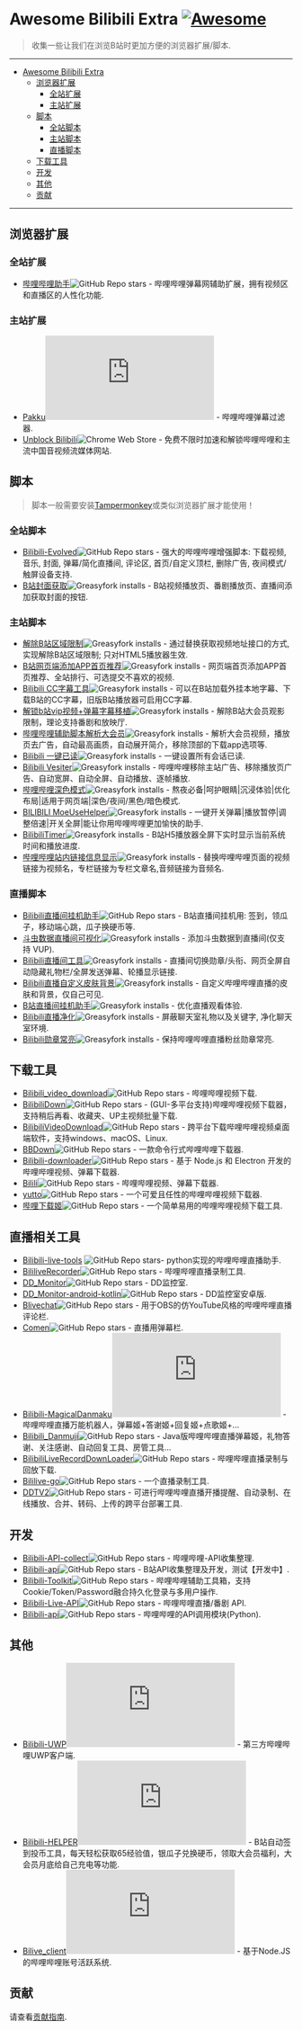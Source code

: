 # Awesome Bilibili Extra [![Awesome](https://awesome.re/badge.svg)](https://github.com/HCLonely/awesome-bilibili-extra)

> 收集一些让我们在浏览B站时更加方便的浏览器扩展/脚本.

---

- [Awesome Bilibili Extra](#awesome-bilibili-extra-)
  - [浏览器扩展](#浏览器扩展)
    - [全站扩展](#全站扩展)
    - [主站扩展](#主站扩展)
  - [脚本](#脚本)
    - [全站脚本](#全站脚本)
    - [主站脚本](#主站脚本)
    - [直播脚本](#直播脚本)
  - [下载工具](#下载工具)
  - [开发](#开发)
  - [其他](#其他)
  - [贡献](#贡献)

---

## 浏览器扩展

### 全站扩展

- [哔哩哔哩助手](https://github.com/bilibili-helper/bilibili-helper-o)![GitHub Repo stars](https://img.shields.io/github/stars/bilibili-helper/bilibili-helper-o) - 哔哩哔哩弹幕网辅助扩展，拥有视频区和直播区的人性化功能.

### 主站扩展

- [Pakku](https://github.com/xmcp/pakku.js)![GitHub Repo stars](https://img.shields.io/github/stars/xmcp/pakku.js) - 哔哩哔哩弹幕过滤器.
- [Unblock Bilibili](https://unblockbilibili.app/)![Chrome Web Store](https://img.shields.io/chrome-web-store/users/bdlcnpceagnkjnjlbbbcepohejbheilk) - 免费不限时加速和解锁哔哩哔哩和主流中国音视频流媒体网站.

## 脚本

> 脚本一般需要安装[Tampermonkey](https://www.tampermonkey.net/)或类似浏览器扩展才能使用！

### 全站脚本

- [Bilibili-Evolved](https://github.com/the1812/Bilibili-Evolved)![GitHub Repo stars](https://img.shields.io/github/stars/the1812/Bilibili-Evolved) - 强大的哔哩哔哩增强脚本: 下载视频, 音乐, 封面, 弹幕/简化直播间, 评论区, 首页/自定义顶栏, 删除广告, 夜间模式/触屏设备支持.
- [B站封面获取](https://greasyfork.org/zh-CN/scripts/395575)![Greasyfork installs](https://palerock.cn/node-service/images/greasyfork/stats/total-installs/395575) - B站视频播放页、番剧播放页、直播间添加获取封面的按钮.

### 主站脚本

- [解除B站区域限制](https://greasyfork.org/zh-CN/scripts/25718)![Greasyfork installs](https://palerock.cn/node-service/images/greasyfork/stats/total-installs/25718) - 通过替换获取视频地址接口的方式, 实现解除B站区域限制; 只对HTML5播放器生效.
- [B站网页端添加APP首页推荐](https://greasyfork.org/zh-CN/scripts/368446)![Greasyfork installs](https://palerock.cn/node-service/images/greasyfork/stats/total-installs/368446) - 网页端首页添加APP首页推荐、全站排行、可选提交不喜欢的视频.
- [Bilibili CC字幕工具](https://greasyfork.org/zh-CN/scripts/378513)![Greasyfork installs](https://palerock.cn/node-service/images/greasyfork/stats/total-installs/378513) - 可以在B站加载外挂本地字幕、下载B站的CC字幕，旧版B站播放器可启用CC字幕.
- [解锁b站vip视频+弹幕字幕移植](https://greasyfork.org/zh-CN/scripts/428746)![Greasyfork installs](https://palerock.cn/node-service/images/greasyfork/stats/total-installs/428746) - 解除B站大会员观影限制，理论支持番剧和放映厅.
- [哔哩哔哩辅助脚本解析大会员](https://greasyfork.org/zh-CN/scripts/428342)![Greasyfork installs](https://palerock.cn/node-service/images/greasyfork/stats/total-installs/428342) - 解析大会员视频，播放页去广告，自动最高画质，自动展开简介，移除顶部的下载app选项等.
- [Bilibili 一键已读](https://greasyfork.org/zh-CN/scripts/429152)![Greasyfork installs](https://palerock.cn/node-service/images/greasyfork/stats/total-installs/429152) - 一键设置所有会话已读.
- [Bilibili Vesiter](https://greasyfork.org/zh-CN/scripts/425696)![Greasyfork installs](https://palerock.cn/node-service/images/greasyfork/stats/total-installs/425696) - 哔哩哔哩移除主站广告、移除播放页广告、自动宽屏、自动全屏、自动播放、逐帧播放.
- [哔哩哔哩深色模式](https://greasyfork.org/zh-CN/scripts/428222)![Greasyfork installs](https://palerock.cn/node-service/images/greasyfork/stats/total-installs/428222) - 熬夜必备|呵护眼睛|沉浸体验|优化布局|适用于网页端|深色/夜间/黑色/暗色模式.
- [BILIBILI MoeUseHelper](https://greasyfork.org/zh-CN/scripts/408526)![Greasyfork installs](https://palerock.cn/node-service/images/greasyfork/stats/total-installs/408526) - 一键开关弹幕|播放暂停|调整倍速|开关全屏|能让你用哔哩哔哩更加愉快的助手.
- [BilibiliTimer](https://greasyfork.org/zh-CN/scripts/30367)![Greasyfork installs](https://palerock.cn/node-service/images/greasyfork/stats/total-installs/30367) - B站H5播放器全屏下实时显示当前系统时间和播放进度.
- [哔哩哔哩站内链接信息显示](https://greasyfork.org/zh-CN/scripts/398500)![Greasyfork installs](https://palerock.cn/node-service/images/greasyfork/stats/total-installs/398500) - 替换哔哩哔哩页面的视频链接为视频名，专栏链接为专栏文章名,音频链接为音频名.

### 直播脚本

- [Bilibili直播间挂机助手](https://github.com/SeaLoong/BLRHH)![GitHub Repo stars](https://img.shields.io/github/stars/SeaLoong/BLRHH) - B站直播间挂机用: 签到，领瓜子，移动端心跳，瓜子换硬币等.
- [斗虫数据直播间可视化](https://greasyfork.org/zh-CN/scripts/416768)![Greasyfork installs](https://palerock.cn/node-service/images/greasyfork/stats/total-installs/416768) - 添加斗虫数据到直播间(仅支持 VUP).
- [Bilibili直播间工具](https://greasyfork.org/zh-CN/scripts/368635)![Greasyfork installs](https://palerock.cn/node-service/images/greasyfork/stats/total-installs/368635) - 直播间切换勋章/头衔、网页全屏自动隐藏礼物栏/全屏发送弹幕、轮播显示链接.
- [Bilibili直播自定义皮肤背景](https://greasyfork.org/zh-CN/scripts/387120)![Greasyfork installs](https://palerock.cn/node-service/images/greasyfork/stats/total-installs/387120) - 自定义哔哩哔哩直播的皮肤和背景，仅自己可见.
- [B站直播间挂机助手](https://greasyfork.org/zh-CN/scripts/406048)![Greasyfork installs](https://palerock.cn/node-service/images/greasyfork/stats/total-installs/406048) - 优化直播观看体验.
- [Bilibili直播净化](https://greasyfork.org/zh-CN/scripts/21416)![Greasyfork installs](https://palerock.cn/node-service/images/greasyfork/stats/total-installs/21416) - 屏蔽聊天室礼物以及关键字, 净化聊天室环境.
- [Bilibili勋章常亮](https://greasyfork.org/zh-CN/scripts/429846)![Greasyfork installs](https://palerock.cn/node-service/images/greasyfork/stats/total-installs/429846) - 保持哔哩哔哩直播粉丝勋章常亮.

## 下载工具

- [Bilibili_video_download](https://github.com/Henryhaohao/Bilibili_video_download)![GitHub Repo stars](https://img.shields.io/github/stars/Henryhaohao/Bilibili_video_download) - 哔哩哔哩视频下载.
- [BilibiliDown](https://github.com/nICEnnnnnnnLee/BilibiliDown)![GitHub Repo stars](https://img.shields.io/github/stars/nICEnnnnnnnLee/BilibiliDown) - (GUI-多平台支持)哔哩哔哩视频下载器，支持稍后再看、收藏夹、UP主视频批量下载.
- [BilibiliVideoDownload](https://github.com/blogwy/BilibiliVideoDownload)![GitHub Repo stars](https://img.shields.io/github/stars/blogwy/BilibiliVideoDownload) - 跨平台下载哔哩哔哩视频桌面端软件，支持windows、macOS、Linux.
- [BBDown](https://github.com/nilaoda/BBDown)![GitHub Repo stars](https://img.shields.io/github/stars/nilaoda/BBDown) - 一款命令行式哔哩哔哩下载器.
- [Bilibili-downloader](https://github.com/stevenjoezhang/bilibili-downloader)![GitHub Repo stars](https://img.shields.io/github/stars/stevenjoezhang/bilibili-downloader) - 基于 Node.js 和 Electron 开发的哔哩哔哩视频、弹幕下载器.
- [Bilili](https://github.com/SigureMo/bilili)![GitHub Repo stars](https://img.shields.io/github/stars/SigureMo/bilili) - 哔哩哔哩视频、弹幕下载器.
- [yutto](https://github.com/SigureMo/yutto)![GitHub Repo stars](https://img.shields.io/github/stars/SigureMo/yutto) - 一个可爱且任性的哔哩哔哩视频下载器.
- [哔哩下载姬](https://github.com/leiurayer/downkyi)![GitHub Repo stars](https://img.shields.io/github/stars/leiurayer/downkyi) - 一个简单易用的哔哩哔哩视频下载工具.

## 直播相关工具

- [Bilibili-live-tools](https://github.com/Dawnnnnnn/bilibili-live-tools) ![GitHub Repo stars](https://img.shields.io/github/stars/Dawnnnnnn/bilibili-live-tools)- python实现的哔哩哔哩直播助手.
- [BililiveRecorder](https://github.com/Bililive/BililiveRecorder)![GitHub Repo stars](https://img.shields.io/github/stars/Bililive/BililiveRecorder) - 哔哩哔哩直播录制工具.
- [DD_Monitor](https://github.com/zhimingshenjun/DD_Monitor)![GitHub Repo stars](https://img.shields.io/github/stars/zhimingshenjun/DD_Monitor) - DD监控室.
- [DD_Monitor-android-kotlin](https://github.com/congHu/DD_Monitor-android-kotlin)![GitHub Repo stars](https://img.shields.io/github/stars/congHu/DD_Monitor-android-kotlin) - DD监控室安卓版.
- [Blivechat](https://github.com/xfgryujk/blivechat)![GitHub Repo stars](https://img.shields.io/github/stars/xfgryujk/blivechat) - 用于OBS的仿YouTube风格的哔哩哔哩直播评论栏.
- [Comen](https://github.com/3Shain/Comen)![GitHub Repo stars](https://img.shields.io/github/stars/3Shain/Comen) - 直播用弹幕栏.
- [Bilibili-MagicalDanmaku](https://github.com/iwxyi/Bilibili-MagicalDanmaku)![GitHub Repo stars](https://img.shields.io/github/stars/xmcp/pakku.js) - 哔哩哔哩直播万能机器人，弹幕姬+答谢姬+回复姬+点歌姬+...
- [Bilibili_Danmuji](https://github.com/BanqiJane/Bilibili_Danmuji)![GitHub Repo stars](https://img.shields.io/github/stars/BanqiJane/Bilibili_Danmuji) - Java版哔哩哔哩直播弹幕姬，礼物答谢、关注感谢、自动回复工具、房管工具...
- [BilibiliLiveRecordDownLoader](https://github.com/HMBSbige/BilibiliLiveRecordDownLoader)![GitHub Repo stars](https://img.shields.io/github/stars/HMBSbige/BilibiliLiveRecordDownLoader) - 哔哩哔哩直播录制与回放下载.
- [Bililive-go](https://github.com/hr3lxphr6j/bililive-go)![GitHub Repo stars](https://img.shields.io/github/stars/hr3lxphr6j/bililive-go) - 一个直播录制工具.
- [DDTV2](https://github.com/CHKZL/DDTV2)![GitHub Repo stars](https://img.shields.io/github/stars/CHKZL/DDTV2) - 可进行哔哩哔哩直播开播提醒、自动录制、在线播放、合并、转码、上传的跨平台部署工具.

## 开发

- [Bilibili-API-collect](https://github.com/SocialSisterYi/bilibili-API-collect)![GitHub Repo stars](https://img.shields.io/github/stars/SocialSisterYi/bilibili-API-collect) - 哔哩哔哩-API收集整理.
- [Bilibili-api](https://github.com/Vespa314/bilibili-api)![GitHub Repo stars](https://img.shields.io/github/stars/Vespa314/bilibili-api) - B站API收集整理及开发，测试【开发中】.
- [Bilibili-Toolkit](https://github.com/Hsury/Bilibili-Toolkit)![GitHub Repo stars](https://img.shields.io/github/stars/Hsury/Bilibili-Toolkit) - 哔哩哔哩辅助工具箱，支持Cookie/Token/Password融合持久化登录与多用户操作.
- [Bilibili-Live-API](https://github.com/lovelyyoshino/Bilibili-Live-API)![GitHub Repo stars](https://img.shields.io/github/stars/lovelyyoshino/Bilibili-Live-API) - 哔哩哔哩直播/番剧 API.
- [Bilibili-api](https://github.com/MoyuScript/bilibili-api)![GitHub Repo stars](https://img.shields.io/github/stars/MoyuScript/bilibili-api) - 哔哩哔哩的API调用模块(Python).

## 其他

- [Bilibili-UWP](https://github.com/Richasy/BiliBili-UWP)![GitHub Repo stars](https://img.shields.io/github/stars/xmcp/pakku.js) - 第三方哔哩哔哩UWP客户端.
- [Bilibili-HELPER](https://github.com/JunzhouLiu/BILIBILI-HELPER)![GitHub Repo stars](https://img.shields.io/github/stars/xmcp/pakku.js) - B站自动签到投币工具，每天轻松获取65经验值，银瓜子兑换硬币，领取大会员福利，大会员月底给自己充电等功能.
- [Bilive_client](https://github.com/bilive/bilive_client)![GitHub Repo stars](https://img.shields.io/github/stars/xmcp/pakku.js) - 基于Node.JS的哔哩哔哩账号活跃系统.

## 贡献

请查看[贡献指南](https://github.com/HCLonely/awesome-bilibili-extra/blob/master/CONTRIBUTING.md).
